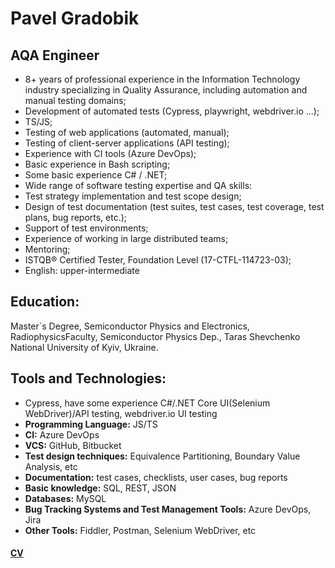 # Pavel Gradobik

## AQA Engineer 
* 8+ years of professional experience in the Information Technology industry specializing in Quality Assurance, including automation and manual testing domains;
* Development of automated tests (Cypress, playwright, webdriver.io ...);
* TS/JS;
* Testing of web applications (automated, manual);
* Testing of client-server applications (API testing);
* Experience with CI tools (Azure DevOps);
* Basic experience in Bash scripting;
* Some basic experience C# / .NET;
* Wide range of software testing expertise and QA skills:
* Test strategy implementation and test scope design;
* Design of test documentation (test suites, test cases, test coverage, test plans, bug
reports, etc.);
* Support of test environments;
* Experience of working in large distributed teams;
* Mentoring;
* ISTQB® Certified Tester, Foundation Level (17-CTFL-114723-03);
* English: upper-intermediate

## Education:
Master`s Degree, Semiconductor Physics and Electronics, RadiophysicsFaculty, Semiconductor Physics Dep., Taras Shevchenko National University of Kyiv, Ukraine.

## Tools and Technologies:
* Cypress, have some experience C#/.NET Core UI(Selenium WebDriver)/API testing, webdriver.io UI testing
* __Programming Language:__ JS/TS
* __CI:__ Azure DevOps
* __VCS:__ GitHub, Bitbucket
* __Test design techniques:__ Equivalence Partitioning, Boundary Value Analysis, etc
* __Documentation:__ test cases, checklists, user cases, bug reports
* __Basic knowledge:__ SQL, REST, JSON
* __Databases:__ MySQL
* __Bug Tracking Systems and Test Management Tools:__ Azure DevOps, Jira
* __Other Tools:__ Fiddler, Postman, Selenium WebDriver, etc

#### [CV](https://drive.google.com/file/d/13xJQaYD5fWXVR26iBqJfCIIaLBILeiXO/view?usp=sharing)
